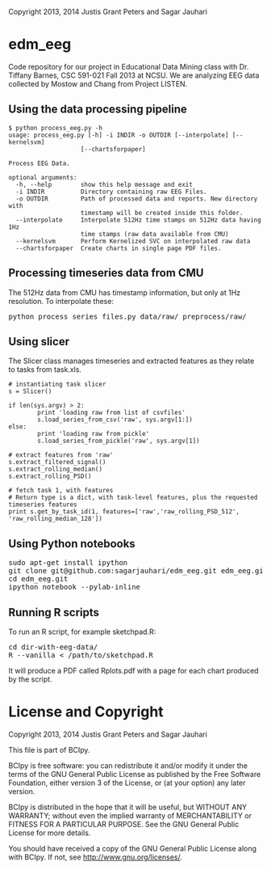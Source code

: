 <!--
# Copyright 2013, 2014 Justis Grant Peters and Sagar Jauhari

# This file is part of BCIpy.
# 
# BCIpy is free software: you can redistribute it and/or modify
# it under the terms of the GNU General Public License as published by
# the Free Software Foundation, either version 3 of the License, or
# (at your option) any later version.
# 
# BCIpy is distributed in the hope that it will be useful,
# but WITHOUT ANY WARRANTY; without even the implied warranty of
# MERCHANTABILITY or FITNESS FOR A PARTICULAR PURPOSE.  See the
# GNU General Public License for more details.
# 
# You should have received a copy of the GNU General Public License
# along with BCIpy.  If not, see <http://www.gnu.org/licenses/>.
-->
Copyright 2013, 2014 Justis Grant Peters and Sagar Jauhari

# edm_eeg
Code repository for our project in Educational Data Mining class with Dr. Tiffany Barnes, CSC 591-021 Fall 2013 at NCSU. We are analyzing EEG data collected by Mostow and Chang from Project LISTEN.

## Using the data processing pipeline
	$ python process_eeg.py -h
	usage: process_eeg.py [-h] -i INDIR -o OUTDIR [--interpolate] [--kernelsvm]
                      	[--chartsforpaper]

	Process EEG Data.
	
	optional arguments:
	  -h, --help        show this help message and exit
	  -i INDIR          Directory containing raw EEG Files.
	  -o OUTDIR         Path of processed data and reports. New directory with
	                    timestamp will be created inside this folder.
	  --interpolate     Interpolate 512Hz time stamps on 512Hz data having 1Hz
	                    time stamps (raw data available from CMU)
	  --kernelsvm       Perform Kernelized SVC on interpolated raw data
	  --chartsforpaper  Create charts in single page PDF files.


## Processing timeseries data from CMU
The 512Hz data from CMU has timestamp information, but only at 1Hz resolution. To interpolate these:
<pre>
python process_series_files.py data/raw/ preprocess/raw/
</pre>

## Using slicer
The Slicer class manages timeseries and extracted features as they relate to tasks from task.xls.

	# instantiating task slicer
	s = Slicer()

	if len(sys.argv) > 2:
			print 'loading raw from list of csvfiles'
			s.load_series_from_csv('raw', sys.argv[1:])
	else:
			print 'loading raw from pickle'
			s.load_series_from_pickle('raw', sys.argv[1])

	# extract features from 'raw'
	s.extract_filtered_signal()
	s.extract_rolling_median()
	s.extract_rolling_PSD()

	# fetch task 1, with features
	# Return type is a dict, with task-level features, plus the requested timeseries features
	print s.get_by_task_id(1, features=['raw','raw_rolling_PSD_512', 'raw_rolling_median_128'])

## Using Python notebooks
<pre>
sudo apt-get install ipython
git clone git@github.com:sagarjauhari/edm_eeg.git edm_eeg.git
cd edm_eeg.git
ipython notebook --pylab-inline
</pre>

## Running R scripts
To run an R script, for example sketchpad.R:
<pre>
cd dir-with-eeg-data/
R --vanilla &lt; /path/to/sketchpad.R
</pre>

It will produce a PDF called Rplots.pdf with a page for each chart produced by the script.

# License and Copyright
Copyright 2013, 2014 Justis Grant Peters and Sagar Jauhari

This file is part of BCIpy.

BCIpy is free software: you can redistribute it and/or modify
it under the terms of the GNU General Public License as published by
the Free Software Foundation, either version 3 of the License, or
(at your option) any later version.

BCIpy is distributed in the hope that it will be useful,
but WITHOUT ANY WARRANTY; without even the implied warranty of
MERCHANTABILITY or FITNESS FOR A PARTICULAR PURPOSE.  See the
GNU General Public License for more details.

You should have received a copy of the GNU General Public License
along with BCIpy.  If not, see <http://www.gnu.org/licenses/>.
